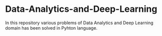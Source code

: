 # Data-Analytics-and-Deep-Learning
In this repository various problems of Data Analytics and Deep Learning domain has been solved in Pyhton language.

